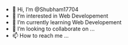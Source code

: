 - 👋 Hi, I’m @Shubham17704
- 👀 I’m interested in Web Developement
- 🌱 I’m currently learning Web Developement
- 💞️ I’m looking to collaborate on ...
- 📫 How to reach me ...

<!---
Shubham17704/Shubham17704 is a ✨ special ✨ repository because its `README.md` (this file) appears on your GitHub profile.
You can click the Preview link to take a look at your changes.
--->
